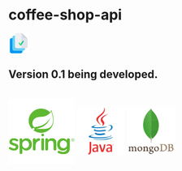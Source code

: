 # coffee-shop-api
<div align="left">
  <img align="center" alt="Versions Icon" height="40" padding="2" src="https://github.com/gui0103/coffee-shop-api/blob/main/images/version.png">
  <h2>Version 0.1 being developed.</h2>
</div> <br>
  
<div align="left">
  <img align="center" alt="Spring Boot" height="130" padding="10" src="https://github.com/devicons/devicon/blob/master/icons/spring/spring-original-wordmark.svg">
  <img align="center" alt="Java" height="95" padding="10" src="https://github.com/devicons/devicon/blob/master/icons/java/java-original-wordmark.svg">
  <img align="center" alt="MongoDB" height="95" padding="10" src="https://github.com/devicons/devicon/blob/master/icons/mongodb/mongodb-original-wordmark.svg">
</div>
